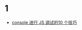 # 1

- [console 进行 JS 调试的10 个技巧](https://elevenbeans.github.io/2018/03/10/10-Tips-for-JS-Debugging-with-Console/)

